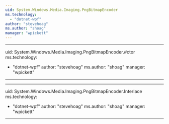 ```yaml
---
uid: System.Windows.Media.Imaging.PngBitmapEncoder
ms.technology: 
  - "dotnet-wpf"
author: "stevehoag"
ms.author: "shoag"
manager: "wpickett"
---
```


---
uid: System.Windows.Media.Imaging.PngBitmapEncoder.#ctor
ms.technology: 
  - "dotnet-wpf"
author: "stevehoag"
ms.author: "shoag"
manager: "wpickett"
---

---
uid: System.Windows.Media.Imaging.PngBitmapEncoder.Interlace
ms.technology: 
  - "dotnet-wpf"
author: "stevehoag"
ms.author: "shoag"
manager: "wpickett"
---

